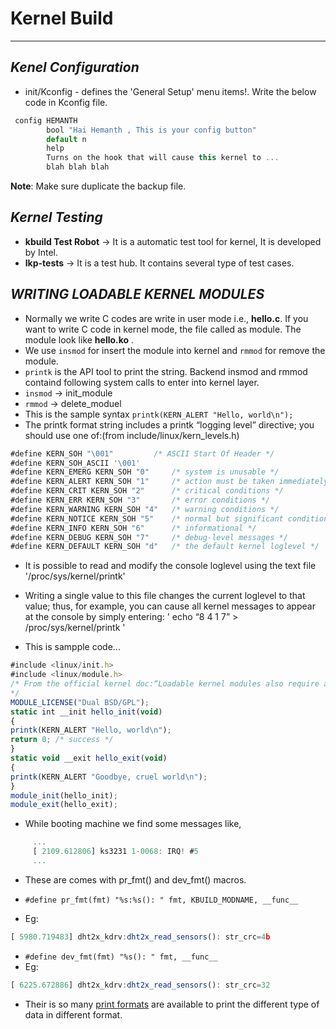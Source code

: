 # Kernel Build
---

***Kenel Configuration***
---

 * init/Kconfig - defines the 'General Setup' menu items!. Write the below code in Kconfig file.

```javascript
 config HEMANTH
        bool "Hai Hemanth , This is your config button"
        default n
        help
        Turns on the hook that will cause this kernel to ...
        blah blah blah
```
**Note**: Make sure duplicate the backup file. 

***Kernel Testing***
---

 * **kbuild Test Robot**  -> It is a automatic test tool for kernel, It is developed by Intel. 
 * **lkp-tests**    -> It is a test hub. It contains several type of test cases.


***WRITING LOADABLE KERNEL MODULES***
---

 * Normally we write C codes are write in user mode i.e., **hello.c**. If you want to write C code in kernel mode, the file called as module. The module look like **hello.ko** . 
 * We use `insmod` for insert the module into kernel and `rmmod` for remove the module.
 * `printk` is the API tool to print the string. Backend insmod and rmmod containd following system calls to enter into kernel layer.
 * `insmod`  -> init_module
 * `rmmod`   -> delete_moduel   
 * This is the sample syntax 
	`printk(KERN_ALERT "Hello, world\n");`
 * The printk format string includes a printk “logging level” directive; you should use one of:(from include/linux/kern_levels.h)
```javascript
#define KERN_SOH "\001"  		/* ASCII Start Of Header */
#define KERN_SOH_ASCII '\001'
#define KERN_EMERG KERN_SOH "0" 	/* system is unusable */
#define KERN_ALERT KERN_SOH "1" 	/* action must be taken immediately */
#define KERN_CRIT KERN_SOH "2" 		/* critical conditions */
#define KERN_ERR KERN_SOH "3" 		/* error conditions */
#define KERN_WARNING KERN_SOH "4" 	/* warning conditions */
#define KERN_NOTICE KERN_SOH "5"	/* normal but significant condition */
#define KERN_INFO KERN_SOH "6" 		/* informational */
#define KERN_DEBUG KERN_SOH "7" 	/* debug-level messages */
#define KERN_DEFAULT KERN_SOH "d" 	/* the default kernel loglevel */
```
 * It is possible to read and modify the console loglevel using the text file
	'/proc/sys/kernel/printk'
 * Writing a single value to this file changes the current loglevel to that value; thus, for example, you can cause all kernel messages to appear at the console by simply entering:
	' echo “8 4 1 7” > /proc/sys/kernel/printk '

 * This is sampple code...

```javascript
#include <linux/init.h>
#include <linux/module.h>
/* From the official kernel doc:“Loadable kernel modules also require a MODULE_LICENSE() tag. This tag is neither a replacement for proper source code license information (SPDX-License-Identifier) nor in any way relevant for expressing or determining the exact license under which the source code of the module is provided. [...]”
*/
MODULE_LICENSE("Dual BSD/GPL");
static int __init hello_init(void)
{
printk(KERN_ALERT "Hello, world\n");
return 0; /* success */
}
static void __exit hello_exit(void)
{
printk(KERN_ALERT "Goodbye, cruel world\n");
}
module_init(hello_init);
module_exit(hello_exit);
```
 * While booting machine we find some messages like,
	 
```javascript
	 ...
	 [ 2109.612806] ks3231 1-0068: IRQ! #5
	 ... 
```
 * These are comes with pr_fmt() and dev_fmt() macros.
	
  * `#define pr_fmt(fmt) "%s:%s(): " fmt, KBUILD_MODNAME, __func__`
  * Eg:
```javascript
[ 5980.719483] dht2x_kdrv:dht2x_read_sensors(): str_crc=4b
```
  * `#define dev_fmt(fmt) "%s(): " fmt, __func__`
  * Eg:
```javascript
[ 6225.672886] dht2x_kdrv:dht2x_read_sensors(): str_crc=32
```
 * Their is so many [print formats](https://www.kernel.org/doc/Documentation/printk-formats.txt) are available to print the different type of data in different format. 
  
